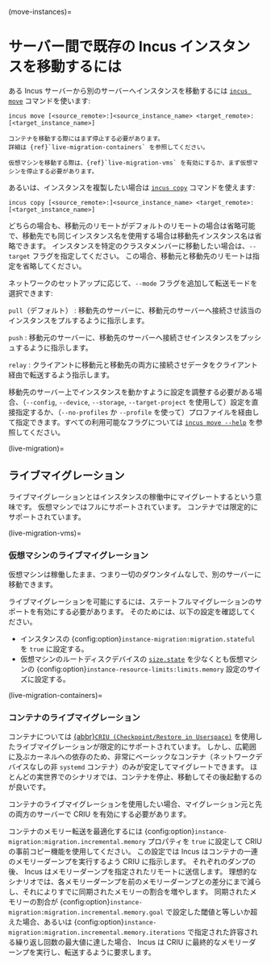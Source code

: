 (move-instances)=
# サーバー間で既存の Incus インスタンスを移動するには

ある Incus サーバーから別のサーバーへインスタンスを移動するには [`incus move`](incus_move.md) コマンドを使います:

    incus move [<source_remote>:]<source_instance_name> <target_remote>:[<target_instance_name>]

```{note}
コンテナを移動する際にはまず停止する必要があります。
詳細は {ref}`live-migration-containers` を参照してください。

仮想マシンを移動する際は、{ref}`live-migration-vms` を有効にするか、まず仮想マシンを停止する必要があります。
```

あるいは、インスタンスを複製したい場合は [`incus copy`](incus_copy.md) コマンドを使えます:

    incus copy [<source_remote>:]<source_instance_name> <target_remote>:[<target_instance_name>]

どちらの場合も、移動元のリモートがデフォルトのリモートの場合は省略可能で、移動先でも同じインスタンス名を使用する場合は移動先インスタンス名は省略できます。
インスタンスを特定のクラスタメンバーに移動したい場合は、`--target` フラグを指定してください。
この場合、移動元と移動先のリモートは指定を省略してください。

ネットワークのセットアップに応じて、`--mode` フラグを追加して転送モードを選択できます:

`pull`（デフォルト）
: 移動先のサーバーに、移動元のサーバーへ接続させ該当のインスタンスをプルするように指示します。

`push`
: 移動元のサーバーに、移動先のサーバーへ接続させインスタンスをプッシュするように指示します。

`relay`
: クライアントに移動元と移動先の両方に接続させデータをクライアント経由で転送するよう指示します。

移動先のサーバー上でインスタンスを動かすように設定を調整する必要がある場合、（`--config`, `--device`, `--storage`, `--target-project` を使用して）設定を直接指定するか、（`--no-profiles` か `--profile` を使って）プロファイルを経由して指定できます。すべての利用可能なフラグについては [`incus move --help`](incus_move.md)  を参照してください。

(live-migration)=
## ライブマイグレーション

ライブマイグレーションとはインスタンスの稼働中にマイグレートするという意味です。
仮想マシンではフルにサポートされています。
コンテナでは限定的にサポートされています。

(live-migration-vms)=
### 仮想マシンのライブマイグレーション

仮想マシンは稼働したまま、つまり一切のダウンタイムなしで、別のサーバーに移動できます。

ライブマイグレーションを可能にするには、ステートフルマイグレーションのサポートを有効にする必要があります。
そのためには、以下の設定を確認してください。

* インスタンスの {config:option}`instance-migration:migration.stateful` を `true` に設定する。
* 仮想マシンのルートディスクデバイスの [`size.state`](devices-disk) を少なくとも仮想マシンの {config:option}`instance-resource-limits:limits.memory` 設定のサイズに設定する。

(live-migration-containers)=
### コンテナのライブマイグレーション

コンテナについては [{abbr}`CRIU (Checkpoint/Restore in Userspace)`](https://criu.org/) を使用したライブマイグレーションが限定的にサポートされています。
しかし、広範囲に及ぶカーネルへの依存のため、非常にベーシックなコンテナ（ネットワークデバイスなしの非 `systemd` コンテナ）のみが安定してマイグレートできます。
ほとんどの実世界でのシナリオでは、コンテナを停止、移動してその後起動するのが良いです。

コンテナのライブマイグレーションを使用したい場合、マイグレーション元と先の両方のサーバーで CRIU を有効にする必要があります。

コンテナのメモリー転送を最適化するには {config:option}`instance-migration:migration.incremental.memory` プロパティを `true` に設定して CRIU の事前コピー機能を使用してください。
この設定では Incus はコンテナの一連のメモリーダーンプを実行するよう CRIU に指示します。
それぞれのダンプの後、 Incus はメモリーダーンプを指定されたリモートに送信します。
理想的なシナリオでは、各メモリーダーンプを前のメモリーダーンプとの差分にまで減らし、それによりすでに同期されたメモリーの割合を増やします。
同期されたメモリーの割合が {config:option}`instance-migration:migration.incremental.memory.goal` で設定した閾値と等しいか超えた場合、あるいは {config:option}`instance-migration:migration.incremental.memory.iterations` で指定された許容される繰り返し回数の最大値に達した場合、 Incus は CRIU に最終的なメモリーダーンプを実行し、転送するように要求します。
